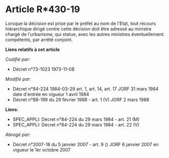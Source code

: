 # Article R*430-19

Lorsque la décision est prise par le préfet au nom de l'Etat, tout recours hiérarchique dirigé contre cette décision doit
être adressé au ministre chargé de l'urbanisme, qui statue, avec les autres ministres éventuellement compétents, par arrêté
conjoint.

**Liens relatifs à cet article**

_Codifié par_:

  - Décret n°73-1023 1973-11-08

_Modifié par_:

  - Décret n°84-224 1984-03-29 art. 1, art. 14, art. 17 JORF 31 mars 1984 date d'entrée en vigueur 1 avril 1984
  - Décret n°88-199 du 29 février 1988 - art. 1 (V) JORF 2 mars 1988

**Liens**:

  - SPEC_APPLI: Décret n°84-224 du 29 mars 1984 - art. 21 (M)
  - SPEC_APPLI: Décret n°84-224 du 29 mars 1984 - art. 22 (V)

_Abrogé par_:

  - Décret n°2007-18 du 5 janvier 2007 - art. 9 () JORF 6 janvier 2007 en vigueur le 1er octobre 2007
